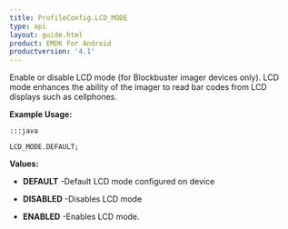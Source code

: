 ```yaml
---
title: ProfileConfig.LCD_MODE
type: api
layout: guide.html
product: EMDK For Android
productversion: '4.1'
---
```



Enable or disable LCD mode (for Blockbuster imager devices only). 
 LCD mode enhances the ability of the imager to read bar codes from LCD displays such as cellphones.
 
 

**Example Usage:**
	
	:::java
	
	LCD_MODE.DEFAULT;
	


**Values:**

* **DEFAULT** -Default LCD mode configured on device

* **DISABLED** -Disables LCD mode

* **ENABLED** -Enables LCD mode.












